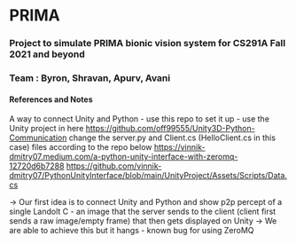 # PRIMA

### Project to simulate PRIMA bionic vision system for CS291A Fall 2021 and beyond
### Team : Byron, Shravan, Apurv, Avani









#### References and Notes
A way to connect Unity and Python - 
use this repo to set it up - use the Unity project in here
https://github.com/off99555/Unity3D-Python-Communication
change the server.py and Client.cs (HelloClient.cs in this case) files according to the repo below 
https://vinnik-dmitry07.medium.com/a-python-unity-interface-with-zeromq-12720d6b7288
https://github.com/vinnik-dmitry07/PythonUnityInterface/blob/main/UnityProject/Assets/Scripts/Data.cs

-> Our first idea is to connect Unity and Python and show p2p percept of a single Landolt C - an image that the server sends to the client (client first sends a raw image/empty frame) that then gets displayed on Unity
-> We are able to achieve this but it hangs - known bug for using ZeroMQ
